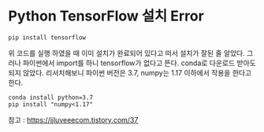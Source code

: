 # Python TensorFlow 설치 Error

```
pip install tensorflow
```

위 코드를 실행 하였을 때 이미 설치가 완료되어 있다고 떠서 설치가 잘된 줄 알았다.
그러나 파이썬에서 import를 하니 tensorflow가 없다고 뜬다. 
conda로 다운로드 받아도 되지 않았다.
리서치해보니 파이썬 버전은 3.7, numpy는 1.17 이하에서 작용을 한다고 한다. 

```
conda install python=3.7
pip install "numpy<1.17" 
```

참고 : <https://jjluveeecom.tistory.com/37>

